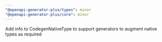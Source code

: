 ```yaml
---
"@openapi-generator-plus/types": minor
"@openapi-generator-plus/core": minor
---
```


Add info to CodegenNativeType to support generators to augment native types as required
